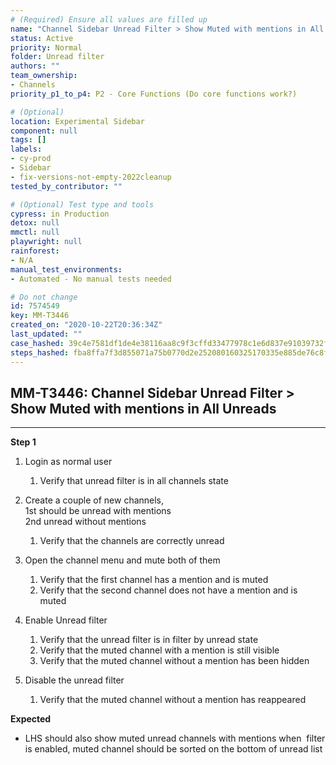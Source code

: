 ```yaml
---
# (Required) Ensure all values are filled up
name: "Channel Sidebar Unread Filter > Show Muted with mentions in All Unreads"
status: Active
priority: Normal
folder: Unread filter
authors: ""
team_ownership:
- Channels
priority_p1_to_p4: P2 - Core Functions (Do core functions work?)

# (Optional)
location: Experimental Sidebar
component: null
tags: []
labels:
- cy-prod
- Sidebar
- fix-versions-not-empty-2022cleanup
tested_by_contributor: ""

# (Optional) Test type and tools
cypress: in Production
detox: null
mmctl: null
playwright: null
rainforest:
- N/A
manual_test_environments:
- Automated - No manual tests needed

# Do not change
id: 7574549
key: MM-T3446
created_on: "2020-10-22T20:36:34Z"
last_updated: ""
case_hashed: 39c4e7581df1de4e38116aa8c9f3cffd33477978c1e6d837e91039732faae1829b454ad535aaff53b69c319f1fa7c54d
steps_hashed: fba8ffa7f3d855071a75b0770d2e252080160325170335e885de76c8f2ef57be169d203545078b85f86ec67fa7e1a910
---
```


<!-- (Auto-generated) Based on frontmatter's "key" and "name" -->

## MM-T3446: Channel Sidebar Unread Filter > Show Muted with mentions in All Unreads

---

**Step 1**

1. Login as normal user

   1. Verify that unread filter is in all channels state

2. Create a couple of new channels,\
   1st should be unread with mentions\
   2nd unread without mentions

   1. Verify that the channels are correctly unread

3. Open the channel menu and mute both of them

   1. Verify that the first channel has a mention and is muted
   2. Verify that the second channel does not have a mention and is muted

4. Enable Unread filter

   1. Verify that the unread filter is in filter by unread state
   2. Verify that the muted channel with a mention is still visible
   3. Verify that the muted channel without a mention has been hidden

5. Disable the unread filter

   1. Verify that the muted channel without a mention has reappeared

**Expected**

- LHS should also show muted unread channels with mentions when  filter is enabled, muted channel should be sorted on the bottom of unread list
